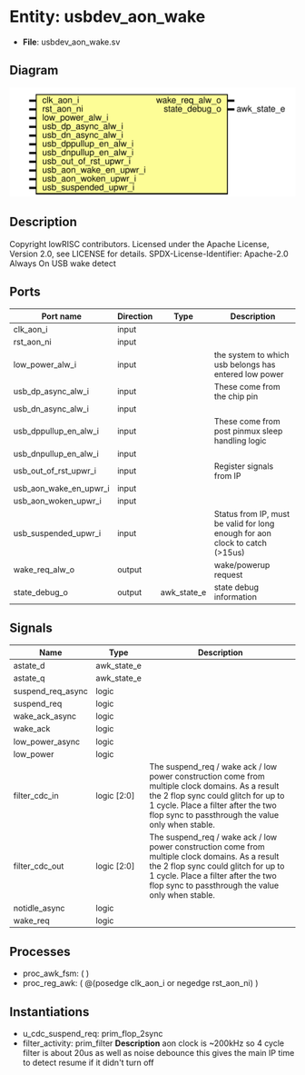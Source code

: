 # Entity: usbdev_aon_wake

- **File**: usbdev_aon_wake.sv
## Diagram

![Diagram](usbdev_aon_wake.svg "Diagram")
## Description

Copyright lowRISC contributors.
 Licensed under the Apache License, Version 2.0, see LICENSE for details.
 SPDX-License-Identifier: Apache-2.0
 Always On USB wake detect
 
## Ports

| Port name              | Direction | Type        | Description                                                                  |
| ---------------------- | --------- | ----------- | ---------------------------------------------------------------------------- |
| clk_aon_i              | input     |             |                                                                              |
| rst_aon_ni             | input     |             |                                                                              |
| low_power_alw_i        | input     |             | the system to which usb belongs has entered low power                        |
| usb_dp_async_alw_i     | input     |             | These come from the chip pin                                                 |
| usb_dn_async_alw_i     | input     |             |                                                                              |
| usb_dppullup_en_alw_i  | input     |             | These come from post pinmux sleep handling logic                             |
| usb_dnpullup_en_alw_i  | input     |             |                                                                              |
| usb_out_of_rst_upwr_i  | input     |             | Register signals from IP                                                     |
| usb_aon_wake_en_upwr_i | input     |             |                                                                              |
| usb_aon_woken_upwr_i   | input     |             |                                                                              |
| usb_suspended_upwr_i   | input     |             | Status from IP, must be valid for long enough for aon clock to catch (>15us) |
| wake_req_alw_o         | output    |             | wake/powerup request                                                         |
| state_debug_o          | output    | awk_state_e | state debug information                                                      |
## Signals

| Name              | Type        | Description                                                                                                                                                                                                                           |
| ----------------- | ----------- | ------------------------------------------------------------------------------------------------------------------------------------------------------------------------------------------------------------------------------------- |
| astate_d          | awk_state_e |                                                                                                                                                                                                                                       |
| astate_q          | awk_state_e |                                                                                                                                                                                                                                       |
| suspend_req_async | logic       |                                                                                                                                                                                                                                       |
| suspend_req       | logic       |                                                                                                                                                                                                                                       |
| wake_ack_async    | logic       |                                                                                                                                                                                                                                       |
| wake_ack          | logic       |                                                                                                                                                                                                                                       |
| low_power_async   | logic       |                                                                                                                                                                                                                                       |
| low_power         | logic       |                                                                                                                                                                                                                                       |
| filter_cdc_in     | logic [2:0] | The suspend_req / wake ack / low power construction come from multiple clock domains. As a result the 2 flop sync could glitch for up to 1 cycle.  Place a filter after the two flop sync to passthrough the value only when stable.  |
| filter_cdc_out    | logic [2:0] | The suspend_req / wake ack / low power construction come from multiple clock domains. As a result the 2 flop sync could glitch for up to 1 cycle.  Place a filter after the two flop sync to passthrough the value only when stable.  |
| notidle_async     | logic       |                                                                                                                                                                                                                                       |
| wake_req          | logic       |                                                                                                                                                                                                                                       |
## Processes
- proc_awk_fsm: (  )
- proc_reg_awk: ( @(posedge clk_aon_i or negedge rst_aon_ni) )
## Instantiations

- u_cdc_suspend_req: prim_flop_2sync
- filter_activity: prim_filter
**Description**
aon clock is ~200kHz so 4 cycle filter is about 20us
as well as noise debounce this gives the main IP time to detect resume if it didn't turn off

